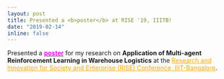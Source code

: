 ```yaml
---
layout: post
title: Presented a <b>poster</b> at RISE '19, IIITB! 
date: "2019-02-14"
inline: false
---
```



Presented a [**<span style="color:magenta">poster</span>**](https://www.dropbox.com/s/y6mzcslm6p90s85/poster-RISE2019.pdf?dl=0) for my research on **Application of Multi-agent Reinforcement Learning in Warehouse Logistics** at the <a style="color:orange" href="https://www.iiitb.ac.in/news-events/rise-2019#:~:text=4%3A53%20PM-,IIITB,Information%20Technology%20Bangalore%20(IIITB).">Research and Innovation for Society and Enterprise (RISE) Conference, IIIT-Bangalore</a>. 
